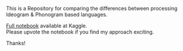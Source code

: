 This is a Repository for comparing the differences between processing Ideogram & Phonogram based languages.

[Full notebook](https://www.kaggle.com/code/jasonheesanglee/ideogram-based-vs-phonogram-based-language) available at Kaggle.<br>
Please upvote the notebook if you find my approach exciting.

Thanks!
